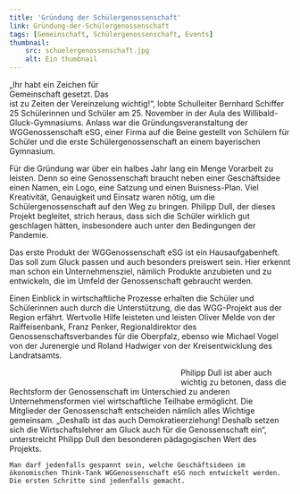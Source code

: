 ```yaml
---
title: 'Gründung der Schülergenossenschaft'
link: Gründung-der-Schülergenossenschaft
tags: [Gemeinschaft, Schülergenossenschaft, Events]
thumbnail: 
    src: schuelergenossenschaft.jpg
    alt: Ein thumbnail
---
```

<!-- TODO: Zweites Bild funktioniert nicht -->
<figure style="float: right; margin-left: 15px; width: 50%; margin-bottom: 15px">
    <v-image name="schuelergenossenschaft" alt="Gruendung Genossenschaft Bild 1" />
</figure>

<p>
    „Ihr habt ein Zeichen für Gemeinschaft gesetzt. Das ist zu Zeiten der Vereinzelung wichtig!“, lobte Schulleiter Bernhard Schiffer 25 Schülerinnen und Schüler am 25. November in der Aula des Willibald-Gluck-Gymnasiums. Anlass war die Gründungsveranstaltung der WGGenossenschaft eSG, einer Firma auf die Beine gestellt von Schülern für Schüler und die erste Schülergenossenschaft an einem bayerischen Gymnasium.
</p>
<p>
    Für die Gründung war über ein halbes Jahr lang ein Menge Vorarbeit zu leisten. Denn so eine Genossenschaft braucht neben einer Geschäftsidee einen Namen, ein Logo, eine Satzung und einen Buisness-Plan. Viel Kreativität, Genauigkeit und Einsatz waren nötig, um die Schülergenossenschaft auf den Weg zu bringen. Philipp Dull, der dieses Projekt begleitet, strich heraus, dass sich die Schüler wirklich gut geschlagen hätten, insbesondere auch unter den Bedingungen der Pandemie.
</p>
<p>
    Das erste Produkt der WGGenossenschaft eSG ist ein Hausaufgabenheft. Das soll zum Gluck passen und auch besonders preiswert sein. Hier erkennt man schon ein Unternehmensziel, nämlich Produkte anzubieten und zu entwickeln, die im Umfeld der Genossenschaft gebraucht werden.
</p>
<p>
    Einen Einblick in wirtschaftliche Prozesse erhalten die Schüler und Schülerinnen auch durch die Unterstützung, die das WGG-Projekt aus der Region erfährt. Wertvolle Hilfe leisteten und leisten Oliver Melde von der Raiffeisenbank, Franz Penker, Regionaldirektor des Genossenschaftsverbandes für die Oberpfalz, ebenso wie Michael Vogel von der Jurenergie und Roland Hadwiger von der Kreisentwicklung des Landratsamts.
</p>

<figure style="float: left; margin-right: 15px; width: 50%; margin-bottom: 15px">
    <!-- <v-image name="schuelergenossenschaft_gruendung_2" alt="Gruendung Genossenschaft Bild 2" /> -->
</figure>

<p>
    Philipp Dull ist aber auch wichtig zu betonen, dass die Rechtsform der Genossenschaft im Unterschied zu anderen Unternehmensformen viel wirtschaftliche Teilhabe ermöglicht. Die Mitglieder der Genossenschaft entscheiden nämlich alles Wichtige gemeinsam. „Deshalb ist das auch Demokratieerziehung! Deshalb setzen sich die Wirtschaftslehrer am Gluck auch für die Genossenschaft ein“, unterstreicht Philipp Dull den besonderen pädagogischen Wert des Projekts.

    Man darf jedenfalls gespannt sein, welche Geschäftsideen im ökonomischen Think-Tank WGGenossenschaft eSG noch entwickelt werden. Die ersten Schritte sind jedenfalls gemacht.
</p>